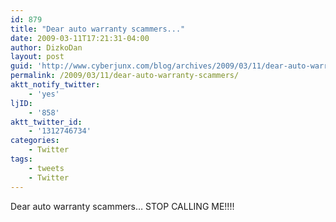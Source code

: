 ```yaml
---
id: 879
title: "Dear auto warranty scammers..."
date: 2009-03-11T17:21:31-04:00
author: DizkoDan
layout: post
guid: 'http://www.cyberjunx.com/blog/archives/2009/03/11/dear-auto-warranty-scammers/'
permalink: /2009/03/11/dear-auto-warranty-scammers/
aktt_notify_twitter:
    - 'yes'
ljID:
    - '858'
aktt_twitter_id:
    - '1312746734'
categories:
    - Twitter
tags:
    - tweets
    - Twitter
---
```


Dear auto warranty scammers… STOP CALLING ME!!!!